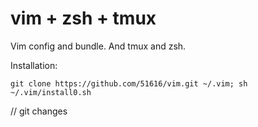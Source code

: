 vim + zsh + tmux
===

Vim config and bundle. And tmux and zsh.


Installation:

    git clone https://github.com/51616/vim.git ~/.vim; sh ~/.vim/install0.sh
// git changes
